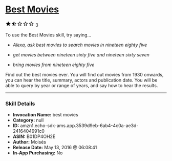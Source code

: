# [Best Movies](http://alexa.amazon.com/#skills/amzn1.echo-sdk-ams.app.3539d9eb-6ab4-4c0a-ae3d-2416404991c0)
![1.3 stars](../../images/ic_star_black_18dp_1x.png)![1.3 stars](../../images/ic_star_half_black_18dp_1x.png)![1.3 stars](../../images/ic_star_border_black_18dp_1x.png)![1.3 stars](../../images/ic_star_border_black_18dp_1x.png)![1.3 stars](../../images/ic_star_border_black_18dp_1x.png) 3

To use the Best Movies skill, try saying...

* *Alexa, ask best movies to search movies in nineteen eighty five*

* *get movies between nineteen sixty five and nineteen sixty seven*

* *bring movies from nineteen eighty five*

Find out the best movies ever. You will find out movies from 1930 onwards, you can hear the title, summary, actors and publication date. You will be able to query by year or range of years, and say how to hear the results.

***

### Skill Details

* **Invocation Name:** best movies
* **Category:** null
* **ID:** amzn1.echo-sdk-ams.app.3539d9eb-6ab4-4c0a-ae3d-2416404991c0
* **ASIN:** B01DP4OH2E
* **Author:** Moisés
* **Release Date:** May 13, 2016 @ 06:08:41
* **In-App Purchasing:** No
